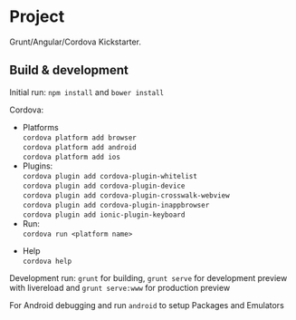 # Project

Grunt/Angular/Cordova Kickstarter.

## Build & development

Initial run: `npm install` and `bower install`

Cordova:
- Platforms<br>
`cordova platform add browser`<br>
`cordova platform add android`<br>
`cordova platform add ios`
- Plugins:<br>
`cordova plugin add cordova-plugin-whitelist`<br>
`cordova plugin add cordova-plugin-device`<br>
`cordova plugin add cordova-plugin-crosswalk-webview`<br>
`cordova plugin add cordova-plugin-inappbrowser`<br>
`cordova plugin add ionic-plugin-keyboard`
- Run:<br>
`cordova run <platform name>`
* Help<br>
`cordova help`

Development run: `grunt` for building, `grunt serve` for development preview with livereload and `grunt serve:www` for production preview

For Android debugging and  run `android` to setup Packages and Emulators
